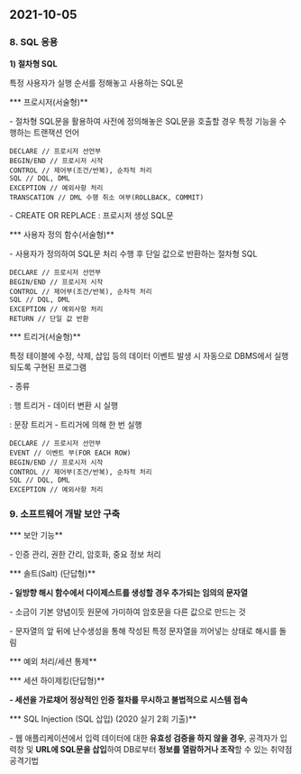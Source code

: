 ## 2021-10-05

### 8. SQL 응용

**1) 절차형 SQL**

특정 사용자가 실행 순서를 정해놓고 사용하는 SQL문

 

*** 프로시저(서술형)**

\- 절차형 SQL문을 활용하여 사전에 정의해놓은 SQL문을 호출할 경우 특정 기능을 수행하는 트랜잭션 언어

```
DECLARE // 프로시저 선언부
BEGIN/END // 프로시저 시작
CONTROL // 제어부(조건/반복), 순차적 처리
SQL // DQL, DML
EXCEPTION // 예외사항 처리
TRANSCATION // DML 수행 취소 여부(ROLLBACK, COMMIT)
```

\- CREATE OR REPLACE : 프로시저 생성 SQL문

 

*** 사용자 정의 함수(서술형)**

\- 사용자가 정의하여 SQL문 처리 수행 후 단일 값으로 반환하는 절차형 SQL

```
DECLARE // 프로시저 선언부
BEGIN/END // 프로시저 시작
CONTROL // 제어부(조건/반복), 순차적 처리
SQL // DQL, DML
EXCEPTION // 예외사항 처리
RETURN // 단일 값 반환
```

 

*** 트리거(서술형)**

특정 테이블에 수정, 삭제, 삽입 등의 데이터 이벤트 발생 시 자동으로 DBMS에서 실행되도록 구현된 프로그램

\- 종류

: 행 트리거 - 데이터 변환 시 실행

: 문장 트리거 - 트리거에 의해 한 번 실행

```
DECLARE // 프로시저 선언부
EVENT // 이벤트 부(FOR EACH ROW)
BEGIN/END // 프로시저 시작
CONTROL // 제어부(조건/반복), 순차적 처리
SQL // DQL, DML
EXCEPTION // 예외사항 처리
```



### 9. 소프트웨어 개발 보안 구축

*** 보안 기능**

\- 인증 관리, 권한 간리, 암호화, 중요 정보 처리

*** 솔트(Salt) (단답형)**

**- 일방향 해시 함수에서 다이제스트를 생성할 경우 추가되는 임의의 문자열**

\- 소금이 기본 양념이듯 원문에 가미하여 암호문을 다른 값으로 만드는 것

\- 문자열의 앞 뒤에 난수생성을 통해 작성된 특정 문자열을 끼어넣는 상태로 해시를 돌림

 

*** 예외 처리/세션 통제**

*** 세션 하이제킹(단답형)**

**- 세션을 가로채어 정상적인 인증 절차를 무시하고 불법적으로 시스템 접속**



*** SQL Injection (SQL 삽입) (2020 실기 2회 기출)**

\- 웹 애플리케이션에서 입력 데이터에 대한 **유효성 검증을 하지 않을 경우**, 공격자가 입력창 및 **URL에 SQL문을 삽입**하여 DB로부터 **정보를 열람하거나 조작**할 수 있는 취약점 공격기법